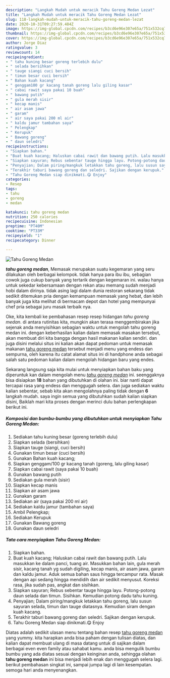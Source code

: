 ```yaml
---
description: "Langkah Mudah untuk meracik Tahu Goreng Medan Lezat"
title: "Langkah Mudah untuk meracik Tahu Goreng Medan Lezat"
slug: 118-langkah-mudah-untuk-meracik-tahu-goreng-medan-lezat
date: 2020-10-31T09:27:59.484Z
image: https://img-global.cpcdn.com/recipes/b3cd6e96e307e65a/751x532cq70/tahu-goreng-medan-foto-resep-utama.jpg
thumbnail: https://img-global.cpcdn.com/recipes/b3cd6e96e307e65a/751x532cq70/tahu-goreng-medan-foto-resep-utama.jpg
cover: https://img-global.cpcdn.com/recipes/b3cd6e96e307e65a/751x532cq70/tahu-goreng-medan-foto-resep-utama.jpg
author: Jorge Diaz
ratingvalue: 3
reviewcount: 14
recipeingredient:
- " tahu kuning besar goreng terlebih dulu"
- " selada bersihkan"
- " tauge siangi cuci bersih"
- " timun besar cuci bersih"
- " Bahan kuah kacang"
- " genggam100 gr kacang tanah goreng lalu giling kasar"
- " cabai rawit saya pakai 10 buah"
- " bawang putih"
- " gula merah sisir"
- " kecap manis"
- " air asam jawa"
- " garam"
- " air saya pakai 200 ml air"
- " kaldu jamur tambahan saya"
- " Pelengkap"
- " Kerupuk"
- " Bawang goreng"
- " daun seledri"
recipeinstructions:
- "Siapkan bahan."
- "Buat kuah kacang; Haluskan cabai rawit dan bawang putih. Lalu masukkan ke dalam panci, tuang air. Masukkan bahan lain, gula merah sisir, kacang tanah yg sudah digiling, kecap manis, air asam jawa, garam dan kaldu jamur. Aduk semua bahan saus hingga tercampur rata. Masak dengan api sedang hingga mendidih dan air sedikit menyusut. Koreksi rasa, jika sudah pas, angkat dan sisihkan."
- "Siapkan sayuran; Rebus sebentar tauge hingga layu. Potong-potong daun selada dan timun. Sisihkan. Kemudian potong dadu tahu kuning."
- "Penyajian; Dalam piring/mangkuk letakkan tahu goreng, lalu susun sayuran selada, timun dan tauge diatasnya. Kemudian siram dengan kuah kacang."
- "Terakhir taburi bawang goreng dan seledri. Sajikan dengan kerupuk."
- "Tahu Goreng Medan siap dinikmati.😋 Enjoy"
categories:
- Resep
tags:
- tahu
- goreng
- medan

katakunci: tahu goreng medan 
nutrition: 250 calories
recipecuisine: Indonesian
preptime: "PT40M"
cooktime: "PT33M"
recipeyield: "1"
recipecategory: Dinner

---
```



![Tahu Goreng Medan](https://img-global.cpcdn.com/recipes/b3cd6e96e307e65a/751x532cq70/tahu-goreng-medan-foto-resep-utama.jpg)

<b><i>tahu goreng medan</i></b>, Memasak merupakan suatu kegemaran yang seru dilakukan oleh berbagai kelompok. tidak hanya para ibu ibu, sebagian cowok juga cukup banyak yang tertarik dengan kegemaran ini. walau hanya untuk sekedar kebersamaan dengan rekan atau memang sudah menjadi hobi dalam dirinya. tidak asing lagi dalam dunia restoran sekarang tidak sedikit ditemukan pria dengan kemampuan memasak yang hebat, dan lebih banyak juga kita melihat di bermacam depot dan hotel yang mempunyai chef pria sebagai juru masak terbaik nya.



Oke, kita kembali ke pembahasan resep resep hidangan <i>tahu goreng medan</i>. di antara rutinitas kita, mungkin akan terasa menggembirakan jika sejenak anda menyisihkan sebagian waktu untuk mengolah tahu goreng medan ini. dengan keberhasilan kalian dalam memasak masakan tersebut, akan membuat diri kita bangga dengan hasil makanan kalian sendiri. dan juga disini melalui situs ini kalian akan dapat pedoman untuk memasak makanan <u>tahu goreng medan</u> tersebut menjadi menu yang endess dan sempurna, oleh karena itu catat alamat situs ini di handphone anda sebagai salah satu pedoman kalian dalam mengolah hidangan baru yang endes.


Sekarang langsung saja kita mulai untuk menyiapkan bahan baku yang diperuntuk kan dalam mengolah menu <u><i>tahu goreng medan</i></u> ini. seenggaknya bisa disiapkan <b>18</b> bahan yang dibutuhkan di olahan ini. biar nanti dapat tercapai rasa yang endess dan menggugah selera. dan juga sediakan waktu kalian sebentar, sebab kita akan mengolahnya paling tidak dengan <b>6</b> langkah mudah. saya ingin semua yang dibutuhkan sudah kalian siapkan disini, Baiklah mari kita proses dengan merinci dulu bahan perlengkapan berikut ini.

<!--inarticleads1-->

##### Komposisi dan bumbu-bumbu yang dibutuhkan untuk menyiapkan Tahu Goreng Medan:

1. Sediakan  tahu kuning besar (goreng terlebih dulu)
1. Siapkan  selada (bersihkan)
1. Siapkan  tauge (siangi, cuci bersih)
1. Gunakan  timun besar (cuci bersih)
1. Gunakan  Bahan kuah kacang;
1. Siapkan  genggam/100 gr kacang tanah (goreng, lalu giling kasar)
1. Siapkan  cabai rawit (saya pakai 10 buah)
1. Gunakan  bawang putih
1. Sediakan  gula merah (sisir)
1. Siapkan  kecap manis
1. Siapkan  air asam jawa
1. Gunakan  garam
1. Sediakan  air (saya pakai 200 ml air)
1. Sediakan  kaldu jamur (tambahan saya)
1. Ambil  Pelengkap;
1. Sediakan  Kerupuk
1. Gunakan  Bawang goreng
1. Gunakan  daun seledri




<!--inarticleads2-->

##### Tata cara menyiapkan Tahu Goreng Medan:

1. Siapkan bahan.
1. Buat kuah kacang; Haluskan cabai rawit dan bawang putih. Lalu masukkan ke dalam panci, tuang air. Masukkan bahan lain, gula merah sisir, kacang tanah yg sudah digiling, kecap manis, air asam jawa, garam dan kaldu jamur. Aduk semua bahan saus hingga tercampur rata. Masak dengan api sedang hingga mendidih dan air sedikit menyusut. Koreksi rasa, jika sudah pas, angkat dan sisihkan.
1. Siapkan sayuran; Rebus sebentar tauge hingga layu. Potong-potong daun selada dan timun. Sisihkan. Kemudian potong dadu tahu kuning.
1. Penyajian; Dalam piring/mangkuk letakkan tahu goreng, lalu susun sayuran selada, timun dan tauge diatasnya. Kemudian siram dengan kuah kacang.
1. Terakhir taburi bawang goreng dan seledri. Sajikan dengan kerupuk.
1. Tahu Goreng Medan siap dinikmati.😋 Enjoy




Diatas adalah sedikit ulasan menu tentang bahan resep <u>tahu goreng medan</u> yang yummy. kita harapkan anda bisa paham dengan tulisan diatas, dan kalian dapat membuat ulang di masa datang untuk di sajikan dalam berbagai even even family atau sahabat kamu. anda bisa mengulik bumbu bumbu yang ada diatas sesuai dengan keinginan anda, sehingga olahan <b>tahu goreng medan</b> ini bisa menjadi lebih enak dan menggugah selera lagi. berikut pembahasan singkat ini, sampai jumpa lagi di lain kesempatan. semoga hari anda menyenangkan.
